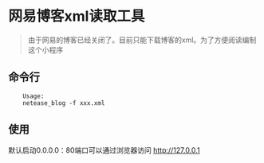 # 网易博客xml读取工具



> 由于网易的博客已经关闭了。目前只能下载博客的xml。为了方便阅读编制这个小程序



## 命令行	

		Usage: 
	    netease_blog -f xxx.xml


## 使用

默认启动0.0.0.0：80端口可以通过浏览器访问 http://127.0.0.1